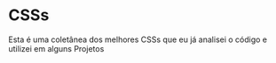 # CSSs
Esta é uma coletânea dos melhores CSSs que eu já analisei o código e utilizei em alguns Projetos
